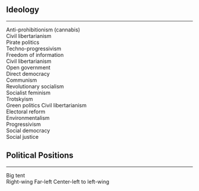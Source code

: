 ## Ideology
______________
Anti-prohibitionism (cannabis)  
Civil libertarianism  
Pirate politics    
Techno-progressivism    
Freedom of information    
Civil libertarianism    
Open government    
Direct democracy  
Communism  
Revolutionary socialism  
Socialist feminism  
Trotskyism  
Green politics
Civil libertarianism  
Electoral reform  
Environmentalism  
Progressivism  
Social democracy  
Social justice  

## Political Positions
________________

Big tent  
Right-wing
Far-left
Center-left to left-wing
